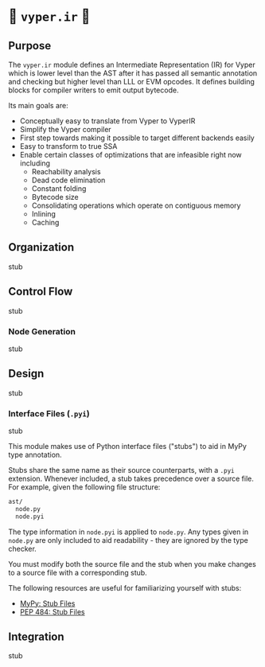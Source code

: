 # 🐍 `vyper.ir` 🐍

## Purpose

The `vyper.ir` module defines an Intermediate Representation (IR) for
Vyper which is lower level than the AST after it has passed all semantic
annotation and checking but higher level than LLL or EVM opcodes. It
defines building blocks for compiler writers to emit output bytecode.

Its main goals are:
- Conceptually easy to translate from Vyper to VyperIR
- Simplify the Vyper compiler
- First step towards making it possible to target different backends easily
- Easy to transform to true SSA
- Enable certain classes of optimizations that are infeasible right now including
    - Reachability analysis
    - Dead code elimination
    - Constant folding
    - Bytecode size
    - Consolidating operations which operate on contiguous memory
    - Inlining
    - Caching


## Organization

stub

## Control Flow

stub

### Node Generation

stub

## Design

stub

### Interface Files (`.pyi`)

stub

This module makes use of Python interface files ("stubs") to aid in MyPy type
annotation.

Stubs share the same name as their source counterparts, with a `.pyi` extension.
Whenever included, a stub takes precedence over a source file. For example, given
the following file structure:

```bash
ast/
  node.py
  node.pyi
```

The type information in `node.pyi` is applied to `node.py`. Any types given in
`node.py` are only included to aid readability - they are ignored by the type
checker.

You must modify both the source file and the stub when you make changes to a source
file with a corresponding stub.

The following resources are useful for familiarizing yourself with stubs:

* [MyPy: Stub Files](https://mypy.readthedocs.io/en/stable/stubs.html)
* [PEP 484: Stub Files](https://www.python.org/dev/peps/pep-0484/#stub-files)

## Integration

stub
